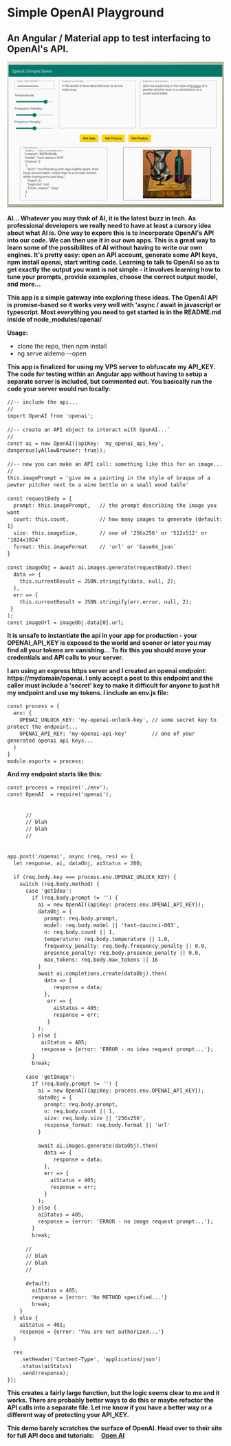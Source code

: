 # Simple OpenAI Playground

## An Angular / Material app to test interfacing to OpenAI's API.

![the app...](src/assets/aidemo.png)

**AI... Whatever you may thnk of AI, it is the latest buzz in tech. As professional developers we really need to have at least a cursory idea about what AI is. One way to expore this is to incorporate OpenAI's API into our code. We can then use it in our own apps. This is a great way to learn some of the possibilites of AI without having to write our own engines. It's pretty easy: open an API account, generate some API keys, npm install openai, start writing code. Learning to talk to OpenAI so as to get exactly the output you want is not simple - it involves learning how to tune your prompts, provide examples, choose the correct output model, and more...**

**This app is a simple gateway into exploring these ideas. The OpenAI API is promise-based so it works very well with 'async / await in javascript or typescript. Most everything you need to get started is in the README.md inside of node_modules/openai/**

**Usage:**

- clone the repo, then npm install
- ng serve aidemo --open

**This app is finalized for using my VPS server to obfuscate my API_KEY. The code for testing within an Angular app without having to setup a separate server is included, but commented out. You basically run the code your server would run locally:**

```
//-- include the api...
//
import OpenAI from 'openai';

//-- create an API object to interact with OpenAI...`
//
const ai = new OpenAI({apiKey: 'my_openai_api_key', dangerouslyAllowBrowser: true});

//-- now you can make an API call: something like this for an image...
//
this.imagePrompt = 'give me a painting in the style of braque of a pewter pitcher next to a wine bottle on a small wood table'

const requestBody = {
  prompt: this.imagePrompt,   // the prompt describing the image you want
  count: this.count,          // how many images to generate {default: 1}
  size: this.imageSize,       // one of '256x256' or '512x512' or '1024x1024'
  format: this.imageFormat    // 'url' or 'base64_json`
}

const imageObj = await ai.images.generate(requestBody).then(
  data => {
    this.currentResult = JSON.stringify(data, null, 2);
  },
  err => {
    this.currentResult = JSON.stringify(err.error, null, 2);
 }
);
const imageUrl = imageObj.data[0].url;
```

**It is unsafe to instantiate the api in your app for production - your OPENAI_API_KEY is exposed to the world and sooner or later you may find all your tokens are vanishing... To fix this you should move your credentials and API calls to your server.**

**I am using an express https server and I created an openai endpoint: https://mydomain/openai. I only accept a post to this endpoint and the caller must include a 'secret' key to make it difficult for anyone to just hit my endpoint and use my tokens. I include an env.js file:**

```
const process = {
  env: {
    OPENAI_UNLOCK_KEY: 'my-openai-unlock-key', // some secret key to protect the endpoint...
    OPENAI_API_KEY: 'my-openai-api-key'        // one of your generated openai api keys...
  }
}
module.exports = process;
```

**And my endpoint starts like this:**

```
const process = require('./env');
const OpenAI  = require('openai');


      //
      // blah
      // blah
      //


app.post('/openai', async (req, res) => {
  let response, ai, dataObj, aiStatus = 200;
  
  if (req.body.key === process.env.OPENAI_UNLOCK_KEY) {
    switch (req.body.method) {
      case 'getIdea':
        if (req.body.prompt != '') {
          ai = new OpenAI({apiKey: process.env.OPENAI_API_KEY});
          dataObj = {
            prompt: req.body.prompt,
            model: req.body.model || 'text-davinci-003',
            n: req.body.count || 1,
            temperature: req.body.temperature || 1.0,
            frequency_penalty: req.body.frequency_penalty || 0.0,
            presence_penalty: req.body.presence_penalty || 0.0,
            max_tokens: req.body.max_tokens || 16
          }
          await ai.completions.create(dataObj).then(
            data => {
               response = data;
            },
             err => {
               aiStatus = 405;
               response = err;
             }
          );
        } else {
           aiStatus = 405;
           response = {error: 'ERROR - no idea request prompt...'};
        }
        break;

      case 'getImage':
        if (req.body.prompt != '') {
          ai = new OpenAI({apiKey: process.env.OPENAI_API_KEY});
          dataObj = {
            prompt: req.body.prompt,
            n: req.body.count || 1,
            size: req.body.size || '256x256',
            response_format: req.body.format || 'url'
          }
                
          await ai.images.generate(dataObj).then(
            data => {
               response = data;
            },
            err => {
              aiStatus = 405;
              response = err;
            }
          );
        } else {
          aiStatus = 405;
          response = {error: 'ERROR - no image request prompt...'};
        }
        break;

      //
      // blah
      // blah
      //

      default:
        aiStatus = 405;
        response = {error: 'No METHOD specified...'}
        break;
    }
  } else {
    aiStatus = 401;
    response = {error: 'You are not authorized...'}
  }
      
  res
    .setHeader('Content-Type', 'application/json')
    .status(aiStatus)
    .send(response);
});
```
**This creates a fairly large function, but the logic seems clear to me and it works. There are probably better ways to do this or maybe refactor the API calls into a separate file. Let me know if you have a better way or a different way of protecting your API_KEY.**

**This demo barely scratches the surface of OpenAI. Head over to their site for full API docs and tutorials:&nbsp;&nbsp;&nbsp;&nbsp;&nbsp;[Open AI](https://openai.com)**
